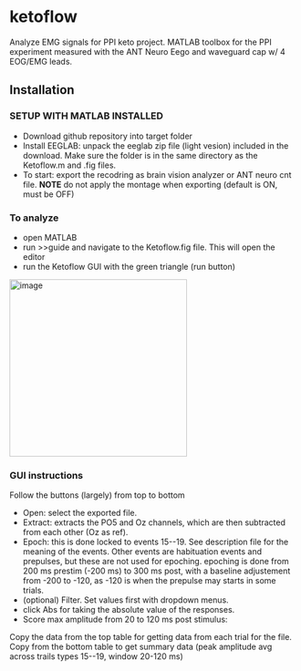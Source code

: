 # ketoflow

Analyze EMG signals for PPI keto project. MATLAB toolbox for the PPI experiment measured with the ANT Neuro Eego and waveguard cap w/ 4 EOG/EMG leads.

## Installation
### SETUP WITH MATLAB INSTALLED
- Download github repository into target folder
- Install EEGLAB: unpack the eeglab zip file (light vesion) included in the download. Make sure the folder is in the same directory as the Ketoflow.m and .fig files. 
- To start: export the recodring as brain vision analyzer or ANT neuro cnt file. **NOTE** do not apply the montage when exporting (default is ON, must be OFF)
### To analyze
- open MATLAB
- run >>guide and navigate to the Ketoflow.fig file. This will open the editor
- run the Ketoflow GUI with the green triangle (run button)
<img width="311" alt="image" src="https://github.com/user-attachments/assets/87f3c634-2741-40fd-996c-3a63200c2561">

### GUI instructions
Follow the buttons (largely) from top to bottom
- Open: select the exported file.
- Extract: extracts the PO5 and Oz channels, which are then subtracted from each other (Oz as ref).
- Epoch: this is done locked to events 15--19. See description file for the meaning of the events. Other events are habituation events and prepulses, but these are not used for epoching. epoching is done from 200 ms prestim (-200 ms) to 300 ms post, with a baseline adjustement from -200 to -120, as -120 is when the prepulse may starts in some trials.
- (optional) Filter. Set values first with dropdown menus.
- click Abs for taking the absolute value of the responses.
- Score max amplitude from 20 to 120 ms post stimulus:

Copy the data from the top table for getting data from each trial for the file.
Copy from the bottom table to get summary data (peak amplitude avg across trails types 15--19, window 20-120 ms)

